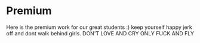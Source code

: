 # Premium
Here is the premium work for our great students :) keep yourself happy jerk off and dont walk behind girls. DON'T LOVE AND CRY ONLY FUCK AND FLY
